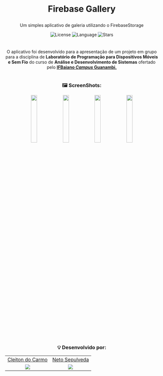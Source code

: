 <h1 align="center">
  <!--<img src="">-->
  <p>Firebase Gallery</p>
</h1>

<div align="center">
  <p>Um simples aplicativo de galeria utilizando o FirebaseStorage</p>
  <img alt="License" src="https://img.shields.io/github/license/netosep/firebase-gallery?color=blue&logo=apache&logoColor=orange">
  <img alt="Language" src="https://img.shields.io/github/languages/top/netosep/firebase-gallery?color=blue&logo=java&logoColor=orange">
  <img alt="Stars" src="https://img.shields.io/github/stars/netosep/firebase-gallery?logo=github">
</div>

#

<p align="center">O aplicativo foi desenvolvido para a apresentação de um projeto em grupo para a disciplina de 
  <b>Laboratório de Programação para Dispositivos Móveis e Sem Fio</b> do curso de <b>Análise e Desenvolvimento 
  de Sistemas</b> ofertado pelo <a href="https://www.ifbaiano.edu.br/unidades/guanambi/"><b>IFBaiano <i>Campus</i> Guanambi.</b></a>
</p>

#

<div align="center">
  <h3>🖼 ScreenShots:</h3>
</div>

<div align="center">
  <img src="https://i.imgur.com/O1Alvty.png" width="20%"/>
  <img src="https://i.imgur.com/acwsHKx.png" width="20%"/>
  <img src="https://i.imgur.com/8lmLxhl.png" width="20%"/>
  <img src="https://i.imgur.com/wLIt92r.png" width="20%"/>
</div>

#

<div align="center">
  <h3>💡 Desenvolvido por:</h3>
</div>

<div align="center">
  <table>
    <tr>
      <td align="center"><a target="_blank" href="https://github.com/cleitondcarmo">Cleiton do Carmo</a></td>
      <td align="center"><a target="_blank" href="https://github.com/netosep">Neto Sepulveda</a></td>
    </tr>
    <tr>
      <td align="center"><a target="_blank" href="https://github.com/cleitondcarmo"><img src="https://github.com/cleitondcarmo.png?size=70"></a></td>
      <td align="center"><a target="_blank" href="https://github.com/netosep"><img src="https://github.com/netosep.png?size=70"></a></td>
    </tr>
  </table>
</div>

#
